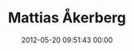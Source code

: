 ---
title: "Mattias Åkerberg"
date: 2012-05-20 09:51:43 00:00
permalink: /pleasecopyme
twitter: ""
likes: [39]
id: 492
gravatar: "http://www.gravatar.com/avatar/a557553f639344a9421264d267a89797"
---